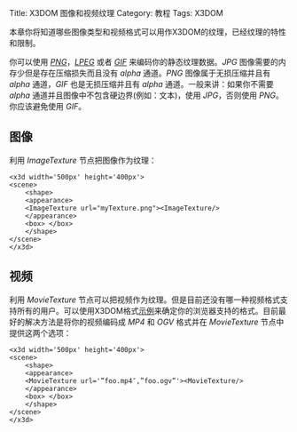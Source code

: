 Title: X3DOM 图像和视频纹理
Category: 教程
Tags: X3DOM

本章你将知道哪些图像类型和视频格式可以用作X3DOM的纹理，已经纹理的特性和限制。

你可以使用 [*PNG*](http://en.wikipedia.org/wiki/Portable_Network_Graphics)，[*LPEG*](http://en.wikipedia.org/wiki/Jpeg) 或者 [*GIF*](https://en.wikipedia.org/wiki/Gif) 来编码你的静态纹理数据。*JPG* 图像需要的内存少但是存在压缩损失而且没有 *alpha* 通道。*PNG* 图像属于无损压缩并且有 *alpha* 通道，*GIF* 也是无损压缩并且有 *alpha* 通道。一般来讲：如果你不需要 *alpha* 通道并且图像中不包含硬边界(例如：文本)，使用 *JPG*，否则使用 *PNG*。你应该避免使用 *GIF*。

## 图像

利用 *ImageTexture* 节点把图像作为纹理：
```
<x3d width='500px' height='400px'>
<scene>
    <shape>
    <appearance>
    <ImageTexture url="myTexture.png"><ImageTexture/>
    </appearance>
    <box> </box>
    </shape>
</scene>
</x3d>
```

## 视频

利用 *MovieTexture* 节点可以把视频作为纹理。但是目前还没有哪一种视频格式支持所有的用户。可以使用X3DOM格式[示例](https://x3dom.org/x3dom/example/x3dom_video.xhtml)来确定你的浏览器支持的格式。目前最好的解决方法是将你的视频编码成 *MP4* 和 *OGV* 格式并在 *MovieTexture* 节点中提供这两个选项：
```
<x3d width='500px' height='400px'>
<scene>
    <shape>
    <appearance>
    <MovieTexture url='”foo.mp4″,”foo.ogv”'><MovieTexture/>
    </appearance>
    <box> </box>
    </shape>
</scene>
</x3d>
```
